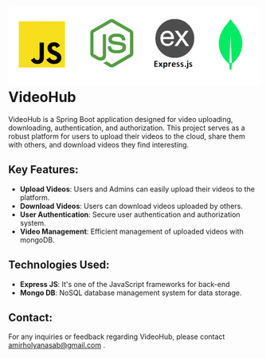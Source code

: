 # ![Express JS](express.png) VideoHub

VideoHub is a Spring Boot application designed for video uploading, downloading, authentication, and authorization. This project serves as a robust platform for users to upload their videos to the cloud, share them with others, and download videos they find interesting.

## Key Features:

- **Upload Videos**: Users and Admins can easily upload their videos to the platform.
- **Download Videos**: Users can download videos uploaded by others.
- **User Authentication**: Secure user authentication and authorization system.
- **Video Management**: Efficient management of uploaded videos with mongoDB.


## Technologies Used:

- **Express JS**:  It's one of the JavaScript frameworks for back-end
- **Mongo DB**: NoSQL database management system for data storage.


## Contact:

For any inquiries or feedback regarding VideoHub, please contact amirholyanasab@gmail.com .